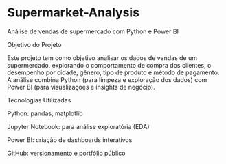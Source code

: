# Supermarket-Analysis

Análise de vendas de supermercado com Python e Power BI

Objetivo do Projeto

Este projeto tem como objetivo analisar os dados de vendas de um supermercado, explorando o comportamento de compra dos clientes, o desempenho por cidade, gênero, tipo de produto e método de pagamento.
A análise combina Python (para limpeza e exploração dos dados) com Power BI (para visualizações e insights de negócio).

Tecnologias Utilizadas

Python: pandas, matplotlib

Jupyter Notebook: para análise exploratória (EDA)

Power BI: criação de dashboards interativos

GitHub: versionamento e portfólio público
